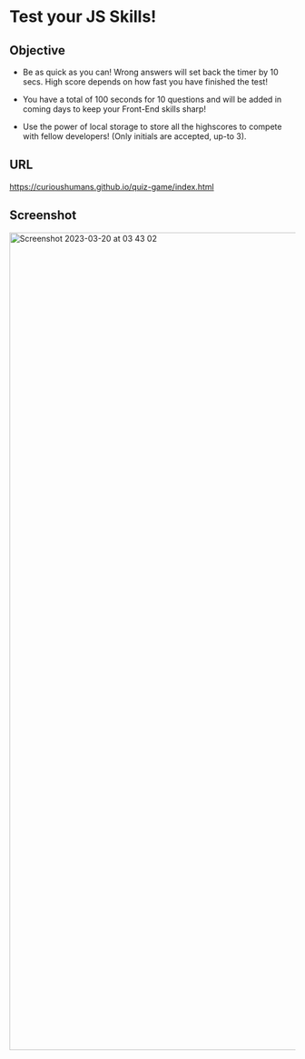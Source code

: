 # Test your JS Skills!

## Objective

- Be as quick as you can! Wrong answers will set back the timer by 10 secs. High score depends on how fast you have finished the test!

- You have a total of 100 seconds for 10 questions and will be added in coming days to keep your Front-End skills sharp!

- Use the power of local storage to store all the highscores to compete with fellow developers! (Only initials are accepted, up-to 3).

## URL

https://curioushumans.github.io/quiz-game/index.html
  
## Screenshot

<img width="1439" alt="Screenshot 2023-03-20 at 03 43 02" src="https://user-images.githubusercontent.com/85549330/226212763-9391c7ff-315c-48d5-87dc-e8e462aa1086.png">
